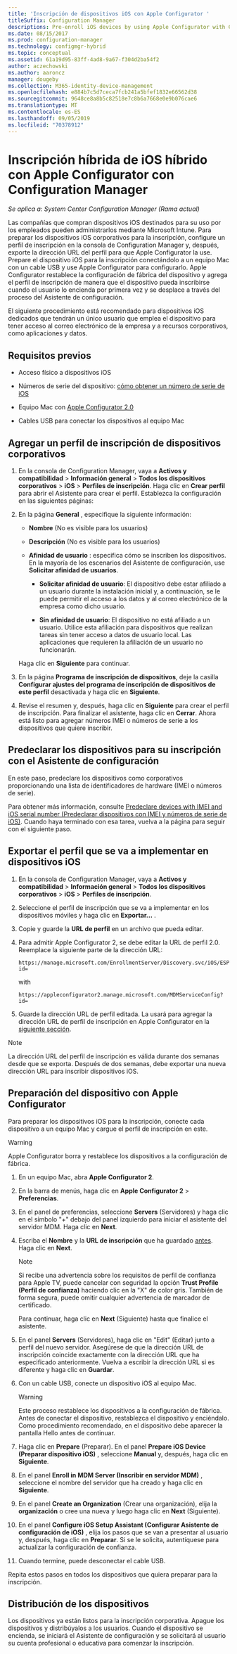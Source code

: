 ```yaml
---
title: 'Inscripción de dispositivos iOS con Apple Configurator '
titleSuffix: Configuration Manager
descriptions: Pre-enroll iOS devices by using Apple Configurator with Configuration Manager.
ms.date: 08/15/2017
ms.prod: configuration-manager
ms.technology: configmgr-hybrid
ms.topic: conceptual
ms.assetid: 61a19d95-83ff-4ad8-9a67-f304d2ba54f2
author: aczechowski
ms.author: aaroncz
manager: dougeby
ms.collection: M365-identity-device-management
ms.openlocfilehash: e884b7c5d7ceca7fcb241a5bfef1832e66562d38
ms.sourcegitcommit: 9648ce8a8b5c82518e7c8b6a7668e0e9b076cae6
ms.translationtype: MT
ms.contentlocale: es-ES
ms.lasthandoff: 09/05/2019
ms.locfileid: "70378912"
---
```

# <a name="ios-hybrid-enrollment-using-apple-configurator-with-configuration-manager"></a>Inscripción híbrida de iOS híbrido con Apple Configurator con Configuration Manager

*Se aplica a: System Center Configuration Manager (Rama actual)*

Las compañías que compran dispositivos iOS destinados para su uso por los empleados pueden administrarlos mediante Microsoft Intune. Para preparar los dispositivos iOS corporativos para la inscripción, configure un perfil de inscripción en la consola de Configuration Manager y, después, exporte la dirección URL del perfil para que Apple Configurator la use. Prepare el dispositivo iOS para la inscripción conectándolo a un equipo Mac con un cable USB y use Apple Configurator para configurarlo. Apple Configurator restablece la configuración de fábrica del dispositivo y agrega el perfil de inscripción de manera que el dispositivo pueda inscribirse cuando el usuario lo encienda por primera vez y se desplace a través del proceso del Asistente de configuración.

El siguiente procedimiento está recomendado para dispositivos iOS dedicados que tendrán un único usuario que emplea el dispositivo para tener acceso al correo electrónico de la empresa y a recursos corporativos, como aplicaciones y datos.  

## <a name="prerequisites"></a>Requisitos previos  

-   Acceso físico a dispositivos iOS  

-   Números de serie del dispositivo: [cómo obtener un número de serie de iOS](https://support.apple.com/en-us/HT204308)  

-   Equipo Mac con [Apple Configurator 2.0](https://go.microsoft.com/fwlink/?LinkId=518017)  

-   Cables USB para conectar los dispositivos al equipo Mac  

## <a name="add-a-corporate-owned-device-enrollment-profile"></a>Agregar un perfil de inscripción de dispositivos corporativos

1.  En la consola de Configuration Manager, vaya a **Activos y compatibilidad** > **Información general** > **Todos los dispositivos corporativos** > **iOS** > **Perfiles de inscripción**. Haga clic en **Crear perfil** para abrir el Asistente para crear el perfil. Establezca la configuración en las siguientes páginas:  

2.  En la página **General** , especifique la siguiente información:  

    -   **Nombre** (No es visible para los usuarios)  

    -   **Descripción** (No es visible para los usuarios)  

    -   **Afinidad de usuario** : especifica cómo se inscriben los dispositivos. En la mayoría de los escenarios del Asistente de configuración, use **Solicitar afinidad de usuarios**.  

        -   **Solicitar afinidad de usuario**: El dispositivo debe estar afiliado a un usuario durante la instalación inicial y, a continuación, se le puede permitir el acceso a los datos y al correo electrónico de la empresa como dicho usuario.  

        -   **Sin afinidad de usuario**: El dispositivo no está afiliado a un usuario. Utilice esta afiliación para dispositivos que realizan tareas sin tener acceso a datos de usuario local. Las aplicaciones que requieren la afiliación de un usuario no funcionarán.

    Haga clic en **Siguiente** para continuar.  

3.  En la página **Programa de inscripción de dispositivos**, deje la casilla **Configurar ajustes del programa de inscripción de dispositivos de este perfil** desactivada y haga clic en **Siguiente**.  

4.  Revise el resumen y, después, haga clic en **Siguiente** para crear el perfil de inscripción. Para finalizar el asistente, haga clic en **Cerrar**. Ahora está listo para agregar números IMEI o números de serie a los dispositivos que quiere inscribir.  

## <a name="predeclare-devices-to-enroll-with-setup-assistant"></a>Predeclarar los dispositivos para su inscripción con el Asistente de configuración

En este paso, predeclare los dispositivos como corporativos proporcionando una lista de identificadores de hardware (IMEI o números de serie).

Para obtener más información, consulte [Predeclare devices with IMEI and iOS serial number (Predeclarar dispositivos con IMEI y números de serie de iOS)](predeclare-devices-with-hardware-id.md). Cuando haya terminado con esa tarea, vuelva a la página para seguir con el siguiente paso.

## <a name="export-the-profile-to-deploy-to-ios-devices"></a>Exportar el perfil que se va a implementar en dispositivos iOS

1.  En la consola de Configuration Manager, vaya a **Activos y compatibilidad** > **Información general** > **Todos los dispositivos corporativos** > **iOS** > **Perfiles de inscripción**.

2.  Seleccione el perfil de inscripción que se va a implementar en los dispositivos móviles y haga clic en **Exportar...** .

3.  Copie y guarde la **URL de perfil** en un archivo que pueda editar.   

4.  Para admitir Apple Configurator 2, se debe editar la URL de perfil 2.0. Reemplace la siguiente parte de la dirección URL:  

    ```  
    https://manage.microsoft.com/EnrollmentServer/Discovery.svc/iOS/ESProxy?id=  

    ```  

     with  

    ```  
    https://appleconfigurator2.manage.microsoft.com/MDMServiceConfig?id=  

    ```

5.  Guarde la dirección URL de perfil editada. La usará para agregar la dirección URL de perfil de inscripción en Apple Configurator en la [siguiente sección](#prepare-the-device-with-apple-configurator).  

> [!NOTE]
> La dirección URL del perfil de inscripción es válida durante dos semanas desde que se exporta. Después de dos semanas, debe exportar una nueva dirección URL para inscribir dispositivos iOS.

## <a name="prepare-the-device-with-apple-configurator"></a>Preparación del dispositivo con Apple Configurator

Para preparar los dispositivos iOS para la inscripción, conecte cada dispositivo a un equipo Mac y cargue el perfil de inscripción en este.  

> [!WARNING]  
>  Apple Configurator borra y restablece los dispositivos a la configuración de fábrica.  

1. En un equipo Mac, abra **Apple Configurator 2**.  

2. En la barra de menús, haga clic en **Apple Configurator 2** > **Preferencias**.  

3. En el panel de preferencias, seleccione **Servers** (Servidores) y haga clic en el símbolo "+" debajo del panel izquierdo para iniciar el asistente del servidor MDM. Haga clic en **Next**.  

4. Escriba el **Nombre** y la **URL de inscripción** que ha guardado [antes](#export-the-profile-to-deploy-to-ios-devices). Haga clic en **Next**.  

   > [!NOTE]
   > Si recibe una advertencia sobre los requisitos de perfil de confianza para Apple TV, puede cancelar con seguridad la opción **Trust Profile (Perfil de confianza)** haciendo clic en la "X" de color gris. También de forma segura, puede omitir cualquier advertencia de marcador de certificado.

   Para continuar, haga clic en **Next** (Siguiente) hasta que finalice el asistente.  

5. En el panel **Servers** (Servidores), haga clic en "Edit" (Editar) junto a perfil del nuevo servidor. Asegúrese de que la dirección URL de inscripción coincide exactamente con la dirección URL que ha especificado anteriormente. Vuelva a escribir la dirección URL si es diferente y haga clic en **Guardar**.  

6. Con un cable USB, conecte un dispositivo iOS al equipo Mac.  

   > [!WARNING]  
   >  Este proceso restablece los dispositivos a la configuración de fábrica. Antes de conectar el dispositivo, restablezca el dispositivo y enciéndalo. Como procedimiento recomendado, en el dispositivo debe aparecer la pantalla Hello antes de continuar.  

7. Haga clic en **Prepare** (Preparar). En el panel **Prepare iOS Device (Preparar dispositivo iOS)** , seleccione **Manual** y, después, haga clic en **Siguiente**.  

8. En el panel **Enroll in MDM Server (Inscribir en servidor MDM)** , seleccione el nombre del servidor que ha creado y haga clic en **Siguiente**.  

9. En el panel **Create an Organization** (Crear una organización), elija la **organización** o cree una nueva y luego haga clic en **Next** (Siguiente).  

10. En el panel **Configure iOS Setup Assistant (Configurar Asistente de configuración de iOS)** , elija los pasos que se van a presentar al usuario y, después, haga clic en **Preparar**. Si se le solicita, autentíquese para actualizar la configuración de confianza.  

11. Cuando termine, puede desconectar el cable USB.  

Repita estos pasos en todos los dispositivos que quiera preparar para la inscripción.

## <a name="distribute-devices"></a>Distribución de los dispositivos

Los dispositivos ya están listos para la inscripción corporativa. Apague los dispositivos y distribúyalos a los usuarios. Cuando el dispositivo se encienda, se iniciará el Asistente de configuración y se solicitará al usuario su cuenta profesional o educativa para comenzar la inscripción.
